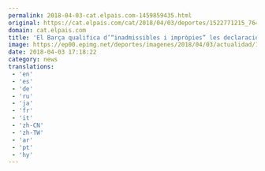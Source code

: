 ```yaml
---
permalink: 2018-04-03-cat.elpais.com-1459859435.html
original: https://cat.elpais.com/cat/2018/04/03/deportes/1522771215_764460.html#?ref=rss&format=simple&link=link
domain: cat.elpais.com
title: 'El Barça qualifica d’“inadmissibles i impròpies” les declaracions de Tebas'
image: https://ep00.epimg.net/deportes/imagenes/2018/04/03/actualidad/1522771215_764460_1522771968_rrss_normal.jpg
date: 2018-04-03 17:18:22
category: news
translations: 
 - 'en'
 - 'es'
 - 'de'
 - 'ru'
 - 'ja'
 - 'fr'
 - 'it'
 - 'zh-CN'
 - 'zh-TW'
 - 'ar'
 - 'pt'
 - 'hy'
---
```


